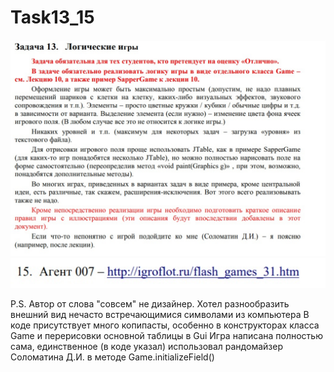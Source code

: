 # Task13_15
![alt text](1.jpg)
![alt text](2.jpg)

P.S. 
Автор от слова "совсем" не дизайнер. Хотел разнообразить внешний вид нечасто встречающимися символами из компьютера
В коде присутствует много копипасты, особенно в конструкторах класса Game и перерисовки основной таблицы в Gui
Игра написана полностью сама, единственное (в коде указал) использовал рандомайзер Соломатина Д.И. в методе Game.initializeField()

